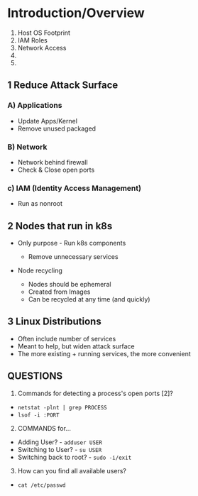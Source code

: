 # Introduction/Overview

1) Host OS Footprint
2) IAM Roles
3) Network Access
4)
5)


## 1 Reduce Attack Surface

### A) Applications
- Update Apps/Kernel
- Remove unused packaged

### B) Network
- Network behind firewall
- Check & Close open ports

### c) IAM (Identity Access Management)
- Run as nonroot

## 2 Nodes that run in k8s
- Only purpose - Run k8s components
  - Remove unnecessary services
  
- Node recycling
  - Nodes should be ephemeral
  - Created from Images
  - Can be recycled at any time (and quickly)

## 3 Linux Distributions
- Often include number of services
- Meant to help, but widen attack surface
- The more existing + running services, the more convenient

## QUESTIONS
1) Commands for detecting a process's open ports [2]?
  - `netstat -plnt | grep PROCESS`
  - `lsof -i :PORT`
2) COMMANDS for...
  - Adding User? - `adduser USER`
  - Switching to User? - `su USER`
  - Switching back to root? - `sudo -i/exit`

3) How can you find all available users?
  - `cat /etc/passwd`
